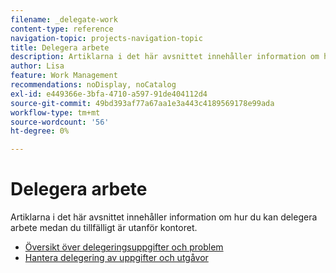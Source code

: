 ```yaml
---
filename: _delegate-work
content-type: reference
navigation-topic: projects-navigation-topic
title: Delegera arbete
description: Artiklarna i det här avsnittet innehåller information om hur du kan delegera arbete medan du tillfälligt är utanför kontoret.
author: Lisa
feature: Work Management
recommendations: noDisplay, noCatalog
exl-id: e449366e-3bfa-4710-a597-91de404112d4
source-git-commit: 49bd393af77a67aa1e3a443c4189569178e99ada
workflow-type: tm+mt
source-wordcount: '56'
ht-degree: 0%

---
```


# Delegera arbete

Artiklarna i det här avsnittet innehåller information om hur du kan delegera arbete medan du tillfälligt är utanför kontoret.

* [Översikt över delegeringsuppgifter och problem](../../manage-work/delegate-work/delegate-work-overview.md)
* [Hantera delegering av uppgifter och utgåvor](../../manage-work/delegate-work/how-to-delegate-work.md)
